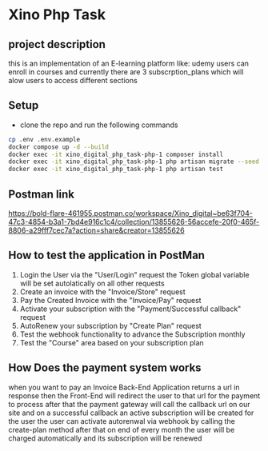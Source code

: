 # Xino Php Task

## project description
this is an implementation of an E-learning platform like: udemy
users can enroll in courses and currently there are 3 subscrption_plans
which will alow users to access different sections

## Setup
- clone the repo and run the following commands
```sh
cp .env .env.example
docker compose up -d --build
docker exec -it xino_digital_php_task-php-1 composer install
docker exec -it xino_digital_php_task-php-1 php artisan migrate --seed
docker exec -it xino_digital_php_task-php-1 php artisan test
```
## Postman link
https://bold-flare-461955.postman.co/workspace/Xino_digital~be63f704-47c3-4854-b3a1-7bd4e916c1c4/collection/13855626-56accefe-20f0-465f-8806-a29fff7cec7a?action=share&creator=13855626
## How to test the application in PostMan
1. Login the User via the "User/Login" request the Token global variable will be set autolatically on all other requests
2. Create an invoice with the "Invoice/Store" request
3. Pay the Created Invoice with the "Invoice/Pay" request
4. Activate your subscription with the "Payment/Successful callback" request
5. AutoRenew your subscription by "Create Plan" request
6. Test the webhook functionality to advance the Subscription monthly
7. Test the "Course" area based on your subscription plan
## How Does the payment system works
when you want to pay an Invoice Back-End Application returns a url in response
then the Front-End will redirect the user to that url for the payment to process
after that the payment gateway will call the callback url on our site
and on a successful callback an active subscription will be created for the user
the user can activate autorenwal via webhook by calling the create-plan method
after that on end of every month the user will be charged automatically and its subscription will be renewed

